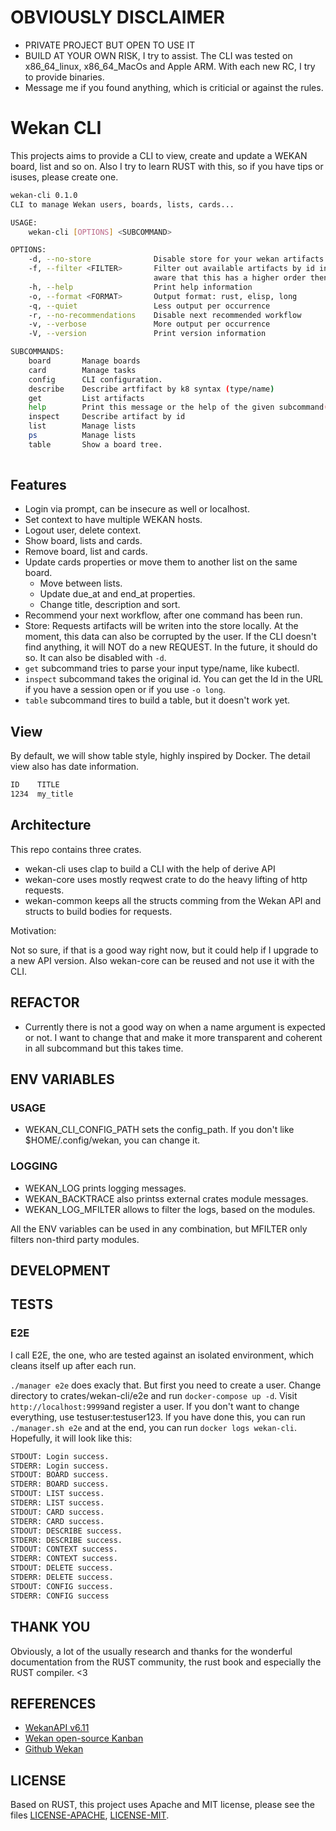 # OBVIOUSLY DISCLAIMER

- PRIVATE PROJECT BUT OPEN TO USE IT
- BUILD AT YOUR OWN RISK, I try to assist. The CLI was tested on x86_64_linux, x86_64_MacOs and Apple ARM. With each new RC, I try to provide binaries.
- Message me if you found anything, which is criticial or against the rules.


# Wekan CLI


This projects aims to provide a CLI to view, create and update a WEKAN board, list and so on.
Also I try to learn RUST with this, so if you have tips or isuses, please create one.


```sh
wekan-cli 0.1.0
CLI to manage Wekan users, boards, lists, cards...

USAGE:
    wekan-cli [OPTIONS] <SUBCOMMAND>

OPTIONS:
    -d, --no-store              Disable store for your wekan artifacts
    -f, --filter <FILTER>       Filter out available artifacts by id in format: b:..,l:..,c:.. Be
                                aware that this has a higher order then the name
    -h, --help                  Print help information
    -o, --format <FORMAT>       Output format: rust, elisp, long
    -q, --quiet                 Less output per occurrence
    -r, --no-recommendations    Disable next recommended workflow
    -v, --verbose               More output per occurrence
    -V, --version               Print version information

SUBCOMMANDS:
    board       Manage boards
    card        Manage tasks
    config      CLI configuration.
    describe    Describe artfifact by k8 syntax (type/name)
    get         List artifacts
    help        Print this message or the help of the given subcommand(s)
    inspect     Describe artifact by id
    list        Manage lists
    ps          Manage lists
    table       Show a board tree.
    
```


## Features

- Login via prompt, can be insecure as well or localhost.
- Set context to have multiple WEKAN hosts.
- Logout user, delete context.
- Show board, lists and cards.
- Remove board, list and cards.
- Update cards properties or move them to another list on the same board.
  - Move between lists.
  - Update due_at and end_at properties.
  - Change title, description and sort.
- Recommend your next workflow, after one command has been run.
- Store: Requests artifacts will be writen into the store locally. At the moment, this data can also be corrupted by the user.
  If the CLI doesn't find anything, it will NOT do a new REQUEST. In the future, it should do so. It can also be disabled with `-d`.
- `get` subcommand tries to parse your input type/name, like kubectl.
- `inspect` subcommand takes the original id. You can get the Id in the URL if you have a session open or if you use `-o long`.
- `table` subcommand tires to build a table, but it doesn't work yet.


## View

By default, we will show table style, highly inspired by Docker. The detail view also has date information.

```sh
ID    TITLE
1234  my_title
```


## Architecture

This repo contains three crates.

- wekan-cli uses clap to build a CLI with the help of derive API
- wekan-core uses mostly reqwest crate to do the heavy lifting of http requests.
- wekan-common keeps all the structs comming from the Wekan API and structs to build bodies for requests.

Motivation:

Not so sure, if that is a good way right now, but it could help if I upgrade to a new API version. Also wekan-core can be reused and not use it with the CLI.

## REFACTOR

- Currently there is not a good way on when a name argument is expected or not. I want to change that and make it more transparent and coherent in all subcommand but this takes time.


## ENV VARIABLES

### USAGE

- WEKAN_CLI_CONFIG_PATH sets the config_path. If you don't like $HOME/.config/wekan, you can change it.

### LOGGING

- WEKAN_LOG prints logging messages.
- WEKAN_BACKTRACE also printss external crates module messages.
- WEKAN_LOG_MFILTER allows to filter the logs, based on the modules.

All the ENV variables can be used in any combination, but MFILTER only filters non-third party modules.


## DEVELOPMENT

## TESTS

### E2E

I call E2E, the one, who are tested against an isolated environment, which cleans itself up after each run.

`./manager e2e` does exacly that. But first you need to create a user. Change directory to crates/wekan-cli/e2e and run `docker-compose up -d`. Visit `http://localhost:9999`and register a user. If you don't want to change everything, use testuser:testuser123.
If you have done this, you can run `./manager.sh e2e` and at the end, you can run `docker logs wekan-cli`. Hopefully, it will look like this:

```sh
STDOUT: Login success.
STDERR: Login success.
STDOUT: BOARD success.
STDERR: BOARD success.
STDOUT: LIST success.
STDERR: LIST success.
STDOUT: CARD success.
STDERR: CARD success.
STDOUT: DESCRIBE success.
STDERR: DESCRIBE success.
STDOUT: CONTEXT success.
STDERR: CONTEXT success.
STDOUT: DELETE success.
STDERR: DELETE success.
STDOUT: CONFIG success.
STDERR: CONFIG success
```

## THANK YOU

Obviously, a lot of the usually research and thanks for the wonderful documentation from the RUST community, the rust book and especially the RUST compiler.  <3


## REFERENCES

- [WekanAPI v6.11](https://wekan.github.io/api/v6.11/#wekan-rest-api)
- [Wekan open-source Kanban](https://wekan.github.io/)
- [Github Wekan](https://github.com/wekan/wekan)


## LICENSE

Based on RUST, this project uses Apache and MIT license, please see the files [LICENSE-APACHE](./LICENSE-APACHE), [LICENSE-MIT](./LICENSE-MIT).
